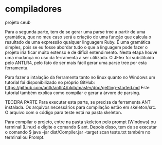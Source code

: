 # compiladores
projeto ceub

Para a segunda parte, tem de se gerar uma parse tree a partir de uma gramática, que no meu caso será a criação de uma função que calcula o resultado de uma expressão qualquer linguagem Ruby. É uma gramática simples, pois se eu fosse abordar tudo o que a linguagem pode fazer o projeto iria ficar muito extenso e de difícil entendimento. 
Nesta etapa houve uma mudança no uso da ferramenta a ser utilizada. O JFlex foi substituído pelo ANTLR4, pelo fato de ser mais fácil gerar uma parse tree por esta ferramenta.

Para fazer a intalação da ferramenta tanto no linux quanto no Windows um tutorial foi disponibilizado no próprio GitHub:
https://github.com/antlr/antlr4/blob/master/doc/getting-started.md
Este tutorial também explica como compilar e gerar a árvore de parsing.

TECEIRA PARTE
Para executar esta parte, se precisa da ferramenta ANT instalada.
Os arquivos necessários para compilação estão em skeleton/src. 
O arquivo com o código para teste está na pasta skeleton.

Para compilar o projeto, entre na pasta skeleton pelo prompt (Windows) ou terminal (Linux) e digite o comando $ ant.
Depois disso, tem de se executar o comando $ java -jar dist/Compiler.jar -target scan teste.txt também no terminal ou Prompt.


